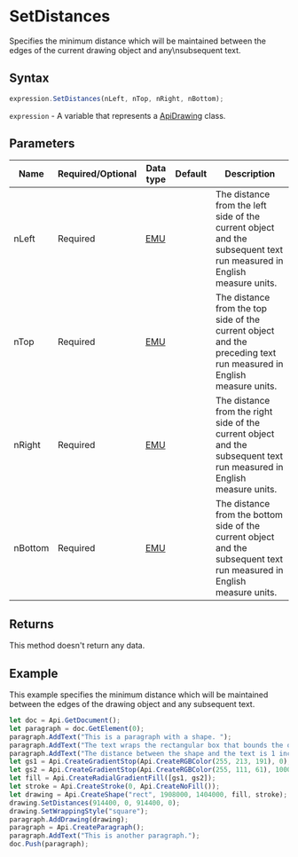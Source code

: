# SetDistances

Specifies the minimum distance which will be maintained between the edges of the current drawing object and any\nsubsequent text.

## Syntax

```javascript
expression.SetDistances(nLeft, nTop, nRight, nBottom);
```

`expression` - A variable that represents a [ApiDrawing](../ApiDrawing.md) class.

## Parameters

| **Name** | **Required/Optional** | **Data type** | **Default** | **Description** |
| ------------- | ------------- | ------------- | ------------- | ------------- |
| nLeft | Required | [EMU](../../Enumeration/EMU.md) |  | The distance from the left side of the current object and the subsequent text run measured in English measure units. |
| nTop | Required | [EMU](../../Enumeration/EMU.md) |  | The distance from the top side of the current object and the preceding text run measured in English measure units. |
| nRight | Required | [EMU](../../Enumeration/EMU.md) |  | The distance from the right side of the current object and the subsequent text run measured in English measure units. |
| nBottom | Required | [EMU](../../Enumeration/EMU.md) |  | The distance from the bottom side of the current object and the subsequent text run measured in English measure units. |

## Returns

This method doesn't return any data.

## Example

This example specifies the minimum distance which will be maintained between the edges of the drawing object and any subsequent text.

```javascript editor-docx
let doc = Api.GetDocument();
let paragraph = doc.GetElement(0);
paragraph.AddText("This is a paragraph with a shape. ");
paragraph.AddText("The text wraps the rectangular box that bounds the object. ");
paragraph.AddText("The distance between the shape and the text is 1 inch (914400 English measure units).");
let gs1 = Api.CreateGradientStop(Api.CreateRGBColor(255, 213, 191), 0);
let gs2 = Api.CreateGradientStop(Api.CreateRGBColor(255, 111, 61), 100000);
let fill = Api.CreateRadialGradientFill([gs1, gs2]);
let stroke = Api.CreateStroke(0, Api.CreateNoFill());
let drawing = Api.CreateShape("rect", 1908000, 1404000, fill, stroke);
drawing.SetDistances(914400, 0, 914400, 0);
drawing.SetWrappingStyle("square");
paragraph.AddDrawing(drawing);
paragraph = Api.CreateParagraph();
paragraph.AddText("This is another paragraph.");
doc.Push(paragraph);
```
